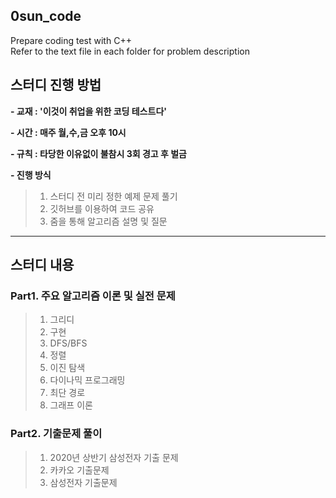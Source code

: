 ## 0sun_code
 Prepare coding test with C++       
 Refer to the text file in each folder for problem description





## 스터디 진행 방법
**- 교재 : '이것이 취업을 위한 코딩 테스트다'**

**- 시간 : 매주 월,수,금 오후 10시**

**- 규칙 : 타당한 이유없이 불참시 3회 경고 후 벌금**

**- 진행 방식**
> 1. 스터디 전 미리 정한 예제 문제 풀기
> 2. 깃허브를 이용하여 코드 공유
> 3. 줌을 통해 알고리즘 설명 및 질문


-----


## 스터디 내용
### Part1. 주요 알고리즘 이론 및 실전 문제
> 01. 그리디
> 02. 구현
> 03. DFS/BFS
> 04. 정렬
> 05. 이진 탐색
> 06. 다이나믹 프로그래밍
> 07. 최단 경로
> 08. 그래프 이론
### Part2. 기출문제 풀이
> 01. 2020년 상반기 삼성전자 기출 문제
> 02. 카카오 기출문제
> 03. 삼성전자 기출문제
